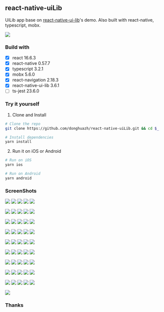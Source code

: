 ## react-native-uiLib

UiLib app base on [react-native-ui-lib](https://github.com/wix/react-native-ui-lib)'s demo. Also built with react-native, typescript, mobx.

![](https://ws1.sinaimg.cn/bmiddle/006tNbRwly1fx5j6mr1opj30m80m8t8r.jpg)

### Build with

- [x] react 16.6.3
- [x] react-native 0.57.7
- [x] typescript 3.2.1
- [x] mobx 5.6.0
- [x] react-navigation 2.18.3
- [x] react-native-ui-lib 3.6.1
- [ ] ts-jest 23.6.0

### Try it yourself

1. Clone and Install

```bash
# Clone the repo
git clone https://github.com/donghuazh/react-native-uiLib.git && cd $_

# Install dependencies
yarn install
```

2. Run it on iOS or Android

```bash
# Run on iOS
yarn ios

# Run on Android
yarn android
```

### ScreenShots

![](https://ws2.sinaimg.cn/bmiddle/006tNbRwly1fx5g0ygpocj30v91vo0wj.jpg)
![](https://ws3.sinaimg.cn/bmiddle/006tNbRwly1fx5g2c7tdzj30v91vodjg.jpg)
![](https://ws1.sinaimg.cn/bmiddle/006tNbRwly1fx5g2pfg4pj30v91vowi5.jpg)
![](https://ws4.sinaimg.cn/bmiddle/006tNbRwly1fx5g2y7doaj30v91von0z.jpg)
![](https://ws3.sinaimg.cn/bmiddle/006tNbRwly1fx5g3btwjbj30v91vowi3.jpg)

![](https://ws4.sinaimg.cn/bmiddle/006tNbRwly1fx5g3p4uu9j30v91votbt.jpg)
![](https://ws3.sinaimg.cn/bmiddle/006tNbRwly1fx5g3vl2vlj30v91vote7.jpg)
![](https://ws3.sinaimg.cn/bmiddle/006tNbRwly1fx5g45gdbmj30v91voq8x.jpg)
![](https://ws4.sinaimg.cn/bmiddle/006tNbRwly1fx5g4amg8wj30v91vo41s.jpg)
![](https://ws1.sinaimg.cn/bmiddle/006tNbRwly1fx5g4f0bktj30v91von22.jpg)

![](https://ws2.sinaimg.cn/bmiddle/006tNbRwly1fx5g4jo8cvj30v91voadz.jpg)
![](https://ws2.sinaimg.cn/bmiddle/006tNbRwly1fx5g4n2g8lj30v91vojtm.jpg)
![](https://ws3.sinaimg.cn/bmiddle/006tNbRwly1fx5g4qxsgjj30v91vowi1.jpg)
![](https://ws4.sinaimg.cn/bmiddle/006tNbRwly1fx5g4yf7ltj30v91von3t.jpg)
![](https://ws3.sinaimg.cn/bmiddle/006tNbRwly1fx5g53am07j30v91voq63.jpg)

![](https://ws1.sinaimg.cn/bmiddle/006tNbRwly1fx5g6mps7ij30v91votdm.jpg)
![](https://ws2.sinaimg.cn/bmiddle/006tNbRwly1fx5g749yg6j30v91voqlz.jpg)
![](https://ws2.sinaimg.cn/bmiddle/006tNbRwly1fx5g7arj3jj30v91vowg9.jpg)
![](https://ws1.sinaimg.cn/bmiddle/006tNbRwly1fx5g7gktqrj30v91vojtj.jpg)
![](https://ws3.sinaimg.cn/bmiddle/006tNbRwly1fx5g7mnnfaj30v91vo0vb.jpg)

![](https://ws1.sinaimg.cn/bmiddle/006tNbRwly1fx5g7y3tg6j30v91vo77a.jpg)
![](https://ws2.sinaimg.cn/bmiddle/006tNbRwly1fx5g86k5tbj30v91vowk0.jpg)
![](https://ws2.sinaimg.cn/bmiddle/006tNbRwly1fx5g8cuog9j30v91vo443.jpg)
![](https://ws3.sinaimg.cn/bmiddle/006tNbRwly1fx5g8ldsn2j30v91vo410.jpg)
![](https://ws4.sinaimg.cn/bmiddle/006tNbRwly1fx5g8pjqnrj30v91votcp.jpg)

![](https://ws4.sinaimg.cn/bmiddle/006tNbRwly1fx5g9ru76tj30v91votav.jpg)
![](https://ws4.sinaimg.cn/bmiddle/006tNbRwly1fx5gaibvdxj30v91vo7b7.jpg)
![](https://ws1.sinaimg.cn/bmiddle/006tNbRwly1fx5gamxvtxj30v91voace.jpg)
![](https://ws3.sinaimg.cn/bmiddle/006tNbRwly1fx5gaqnrh8j30v91vowi0.jpg)
![](https://ws4.sinaimg.cn/bmiddle/006tNbRwly1fx5gaum63xj30v91vodiq.jpg)

![](https://ws3.sinaimg.cn/bmiddle/006tNbRwly1fx5gazowy3j30v91votb5.jpg)
![](https://ws1.sinaimg.cn/bmiddle/006tNbRwly1fx5gb8ztrnj30v91vo418.jpg)
![](https://ws3.sinaimg.cn/bmiddle/006tNbRwly1fx5gbd08npj30v91voq82.jpg)
![](https://ws1.sinaimg.cn/bmiddle/006tNbRwly1fx5gbge222j30v91votcu.jpg)
![](https://ws3.sinaimg.cn/bmiddle/006tNbRwly1fx5gbrqszqj30v91vojua.jpg)


![](https://ws3.sinaimg.cn/bmiddle/006tNbRwly1fx5gby1biuj30v91voq6a.jpg)
![](https://ws2.sinaimg.cn/bmiddle/006tNbRwly1fx5gc2j7xlj30v91vodiw.jpg)
![](https://ws2.sinaimg.cn/bmiddle/006tNbRwly1fx5gc7sclgj30v91votkc.jpg)
![](https://ws4.sinaimg.cn/bmiddle/006tNbRwly1fx5gcbfghkj30v91vowpy.jpg)
![](https://ws4.sinaimg.cn/bmiddle/006tNbRwly1fx5gcfxsu0j30v91voqh4.jpg)

![](https://ws2.sinaimg.cn/bmiddle/006tNbRwly1fx5gea8d01j30v91vo7kx.jpg)
![](https://ws4.sinaimg.cn/bmiddle/006tNbRwly1fx5geht354j30v91vo1gp.jpg)
![](https://ws4.sinaimg.cn/bmiddle/006tNbRwly1fx5gemvcorj30v91vonpd.jpg)
![](https://ws2.sinaimg.cn/bmiddle/006tNbRwly1fx5gewxgcnj30v91voaiz.jpg)
![](https://ws3.sinaimg.cn/bmiddle/006tNbRwly1fx5gf1rw99j30v91vodms.jpg)

![](https://ws3.sinaimg.cn/bmiddle/006tNbRwly1fx5gf7ermij30v91vo13j.jpg)

### Thanks
